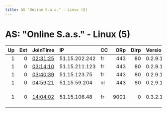 ```yaml
---
title: AS "Online S.a.s." - Linux (5)
---
```


# AS: "Online S.a.s." - Linux (5)

|   Up |   Ext | JoinTime                                                                                            | IP            | CC   |   ORp |   Dirp | Version   | Contact              | Nickname      |   eFamMembers |
|-----:|------:|:----------------------------------------------------------------------------------------------------|:--------------|:-----|------:|-------:|:----------|:---------------------|:--------------|--------------:|
|    1 |     0 | [02:31:25](https://metrics.torproject.org/rs.html#details/47A8EA24EAD3C5ED4A7035390AD829B3189A6859) | 51.15.202.242 | fr   |   443 |     80 | 0.2.9.15  | None                 | Unnamed       |             1 |
|    1 |     0 | [03:14:10](https://metrics.torproject.org/rs.html#details/5F9D3C830D1B7C3EF9408A3F3762A4DC479B3F85) | 51.15.211.123 | fr   |   443 |     80 | 0.2.9.15  | None                 | Unnamed       |             1 |
|    1 |     0 | [03:40:39](https://metrics.torproject.org/rs.html#details/A9B5F04F073DE48CA5216C3343775DAE38CBD150) | 51.15.123.75  | fr   |   443 |     80 | 0.2.9.15  | None                 | Unnamed       |             1 |
|    1 |     0 | [04:59:21](https://metrics.torproject.org/rs.html#details/37B526103A87AE31127CEE477E987F7BE7F289FA) | 51.15.59.204  | nl   |   443 |     80 | 0.2.9.15  | None                 | Unnamed       |             1 |
|    1 |     0 | [14:04:02](https://metrics.torproject.org/rs.html#details/5F9304A9CAE2AC4ED01D71FD5CE08313729AD783) | 51.15.106.48  | fr   |  9001 |      0 | 0.3.2.10  | tor -aet llit ,;D0t? | reinTORnation |             1 |

